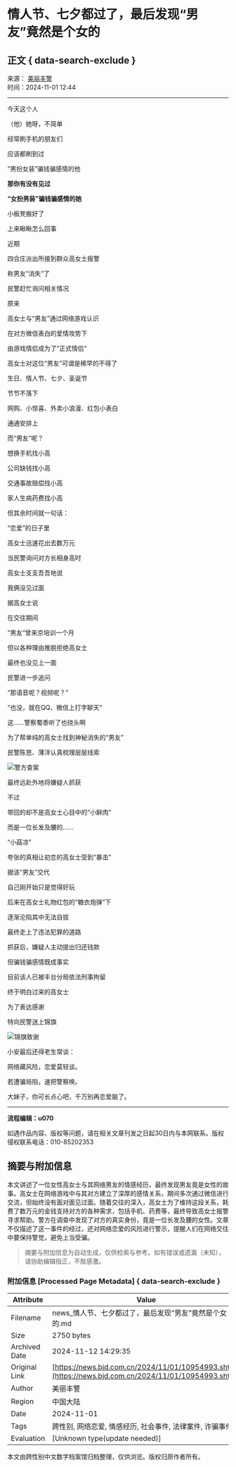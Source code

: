 # 情人节、七夕都过了，最后发现“男友”竟然是个女的

## 正文 { data-search-exclude }


来源： [美丽丰警](https://xinwen.bjd.com.cn/content/s67245cbee4b020cee4825e9f.html)  
时间：2024-11-01 12:44

---

今天这个人

（他）她呀，不简单

经常刷手机的朋友们

应该都刷到过

“男扮女装”骗钱骗感情的他

**那你有没有见过**

**“女扮男装”骗钱骗感情的她**

小板凳搬好了

上来瞅瞅怎么回事

近期

四合庄派出所接到群众高女士报警

称男友“消失”了

民警赶忙询问相关情况

原来

高女士与“男友”通过网络游戏认识

在对方微信表白的爱情攻势下

由游戏情侣成为了“正式情侣”

高女士对这位“男友”可谓是稀罕的不得了

生日、情人节、七夕、圣诞节

节节不落下

网购、小惊喜、外卖小浪漫、红包小表白

通通安排上

而“男友”呢？

想换手机找小高

公司缺钱找小高

交通事故赔偿找小高

家人生病药费找小高

但其余时间就一句话：

“恋爱”的日子里

高女士迅速花出去数万元

当民警询问对方长相身高时

高女士支支吾吾地说

我俩没见过面

据高女士说

在交往期间

“男友”曾来京培训一个月

但以各种理由推脱拒绝高女士

最终也没见上一面

民警进一步追问

“那语音呢？视频呢？”

“也没，就在QQ、微信上打字聊天”

这……警察蜀黍听了也挠头啊

为了帮单纯的高女士找到神秘消失的“男友”

民警陈思、薄洋认真梳理层层线索

![警方查案](https://static.bjd.com.cn/dams-res/editing/image/202411/01/67245c0fd5de8b5bd96c474f.jpg)

最终远赴外地将嫌疑人抓获

不过

带回的却不是高女士心目中的“小鲜肉”

而是一位长发及腰的……

“小菇凉”

夸张的真相让初恋的高女士受到“暴击”

据该“男友”交代

自己刚开始只是觉得好玩

后来在高女士礼物红包的“糖衣炮弹”下

逐渐沦陷其中无法自拔

最终走上了违法犯罪的道路

抓获后，嫌疑人主动提出归还钱款

但骗钱骗感情既成事实

目前该人已被丰台分局依法刑事拘留

终于明白过来的高女士

为了表达感谢

特向民警送上锦旗

![锦旗致谢](https://static.bjd.com.cn/dams-res/editing/image/202411/01/67245b84d5de8b5bd96c46fe.jpg)

小安最后还得老生常谈：

网络藏风险，恋爱莫轻谈。

若遭骗局陷，速把警察唤。

大妹子，你可长点心吧，千万别再恋爱脑了。

---

**流程编辑：u070**  

如遇作品内容、版权等问题，请在相关文章刊发之日起30日内与本网联系。版权侵权联系电话：010-85202353
<!-- tcd_original_link https://news.bjd.com.cn/2024/11/01/10954993.shtml -->
## 摘要与附加信息

<!-- tcd_abstract -->
本文讲述了一位女性高女士与其网络男友的情感经历，最终发现男友竟是女性的故事。高女士在网络游戏中与其对方建立了深厚的感情关系，期间多次通过微信进行交流，但始终没有面对面见过面。随着交往的深入，高女士为了维持这段关系，耗费了数万元的金钱支持对方的各种需求，包括手机、药费等，最终导致高女士报警寻求帮助。警方在调查中发现了对方的真实身份，竟是一位长发及腰的女性。文章不仅描述了这一事件的经过，还对网络恋爱的风险进行警示，提醒人们在网络交往中要保持警觉，避免上当受骗。
<!-- tcd_abstract_end -->

> 摘要与附加信息为自动生成，仅供检索与参考。如有错误或遗漏（未知），请协助编辑指正，不胜感激。

### 附加信息 [Processed Page Metadata] { data-search-exclude }

| Attribute       | Value                                  |
|-----------------|----------------------------------------|
| Filename        | news_情人节、七夕都过了，最后发现“男友”竟然是个女的.md                             |
| Size            | 2750 bytes                           |
| Archived Date   | 2024-11-12 14:29:35                             |
| Original Link   | [https://news.bjd.com.cn/2024/11/01/10954993.shtml](https://news.bjd.com.cn/2024/11/01/10954993.shtml)                       |
| Author          | 美丽丰警                               |
| Region          | 中国大陆                               |
| Date            | 2024-11-01                                 |
| Tags            | 跨性别, 网络恋爱, 情感经历, 社会事件, 法律案件, 诈骗事件                                 |
| Evaluation            | [Unknown type(update needed)]                                 |
<!-- tcd_table_end -->

本文由跨性别中文数字档案馆归档整理，仅供浏览。版权归原作者所有。
